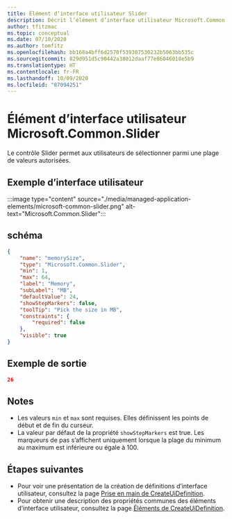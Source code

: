 ```yaml
---
title: Élément d’interface utilisateur Slider
description: Décrit l’élément d’interface utilisateur Microsoft.Common.Slider pour le portail Azure. Permet aux utilisateurs de définir une valeur à partir d’une plage d’options.
author: tfitzmac
ms.topic: conceptual
ms.date: 07/10/2020
ms.author: tomfitz
ms.openlocfilehash: bb168a4bff6d2570f539307530232b5063bb535c
ms.sourcegitcommit: 829d951d5c90442a38012daaf77e86046018e5b9
ms.translationtype: HT
ms.contentlocale: fr-FR
ms.lasthandoff: 10/09/2020
ms.locfileid: "87094251"
---
```

# <a name="microsoftcommonslider-ui-element"></a>Élément d’interface utilisateur Microsoft.Common.Slider

Le contrôle Slider permet aux utilisateurs de sélectionner parmi une plage de valeurs autorisées.

## <a name="ui-sample"></a>Exemple d’interface utilisateur

:::image type="content" source="./media/managed-application-elements/microsoft-common-slider.png" alt-text="Microsoft.Common.Slider":::

## <a name="schema"></a>schéma

```json
{
    "name": "memorySize",
    "type": "Microsoft.Common.Slider",
    "min": 1,
    "max": 64,
    "label": "Memory",
    "subLabel": "MB",
    "defaultValue": 24,
    "showStepMarkers": false,
    "toolTip": "Pick the size in MB",
    "constraints": {
        "required": false
    },
    "visible": true
}
```

## <a name="sample-output"></a>Exemple de sortie

```json
26
```

## <a name="remarks"></a>Notes

- Les valeurs `min` et `max` sont requises. Elles définissent les points de début et de fin du curseur.
- La valeur par défaut de la propriété `showStepMarkers` est true. Les marqueurs de pas s’affichent uniquement lorsque la plage du minimum au maximum est inférieure ou égale à 100.


## <a name="next-steps"></a>Étapes suivantes

* Pour voir une présentation de la création de définitions d’interface utilisateur, consultez la page [Prise en main de CreateUiDefinition](create-uidefinition-overview.md).
* Pour obtenir une description des propriétés communes des éléments d’interface utilisateur, consultez la page [Éléments de CreateUiDefinition](create-uidefinition-elements.md).
